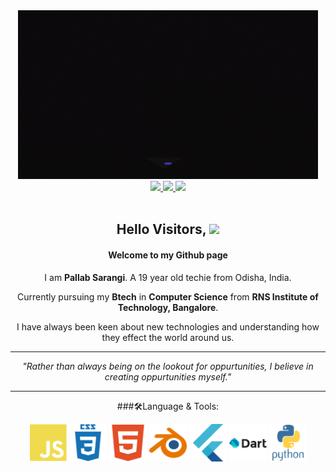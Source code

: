 <div id="header" align="center"> 
  <img src="https://github.com/29thSarangi/29thSarangi/blob/main/giphy.gif">
  <div id="badges">
    <a href="https://www.linkedin.com/in/pallab-sarangi-424644275/">
      <img src="https://www.shields.io/badge/LinkedIn-blue?style=for-the-badge&logo=linkedin&logoColor=white">
    </a>
    <a href="https://www.instagram.com/pallab2o/">
      <img src="https://www.shields.io/badge/Instagram-red?style=for-the-badge&logo=instagram&logoColor=white">
    </a>
    <a href="https://twitter.com/pallab2902">
      <img src="https://www.shields.io/badge/Twitter-blue?style=for-the-badge&logo=twitter&logoColor=white">
    </a>
  </div>
  
 <img src="https://komarev.com/ghpvc/?username=29thSarangi&style=flat-square&color=blue" alt=""/>
  
  <h2>
  Hello Visitors,
  <img src="https://media.giphy.com/media/hvRJCLFzcasrR4ia7z/giphy.gif" width="30px"/>
  </h2>
  <h4>Welcome to my Github page</h4>
  
  <div>
   
  <p> I am <b>Pallab Sarangi</b>. A 19 year old techie from Odisha, India. </p>
  <p> Currently pursuing my <b>Btech</b> in <b>Computer Science</b> from <b>RNS Institute of Technology, Bangalore</b>.</p> 
  <p>I have always been keen about new technologies and understanding how they effect the world around us.</p> 

  ---
  
  <em> "Rather than always being on the lookout for oppurtunities, I believe in creating oppurtunities myself."</em>
  </div>
  
  ---
  
  ###:hammer_and_wrench:Language & Tools:
  <div>
    <img src="https://github.com/devicons/devicon/blob/1119b9f84c0290e0f0b38982099a2bd027a48bf1/icons/javascript/javascript-plain.svg?plain=1" width="60">
    <img src="https://github.com/devicons/devicon/blob/1119b9f84c0290e0f0b38982099a2bd027a48bf1/icons/css3/css3-plain-wordmark.svg?plain=1" width="60">
    <img src="https://github.com/devicons/devicon/blob/1119b9f84c0290e0f0b38982099a2bd027a48bf1/icons/html5/html5-plain.svg?plain=1" width="60">
    <img src="https://github.com/devicons/devicon/blob/1119b9f84c0290e0f0b38982099a2bd027a48bf1/icons/blender/blender-original.svg" width="60">
    <img src="https://github.com/devicons/devicon/blob/1119b9f84c0290e0f0b38982099a2bd027a48bf1/icons/flutter/flutter-original.svg" width="60">
    <img src="https://github.com/devicons/devicon/blob/1119b9f84c0290e0f0b38982099a2bd027a48bf1/icons/dart/dart-original-wordmark.svg" width="60">
     <img src="https://github.com/devicons/devicon/blob/1119b9f84c0290e0f0b38982099a2bd027a48bf1/icons/python/python-original-wordmark.svg" width="60">
     <!--<img src="" width="60">
     <img src="" width="60">
     <img src="" width="60">
     <img src="" width="60">
     <img src="" width="60">
     <img src="" width="60">
     <img src="" width="60">
     <img src="" width="60">
     <img src="" width="60">
     <img src="" width="60">
     <img src="" width="60">-->
     
    
    
  </div>
  


  
  
  
  
  
  
  
  
 
  
